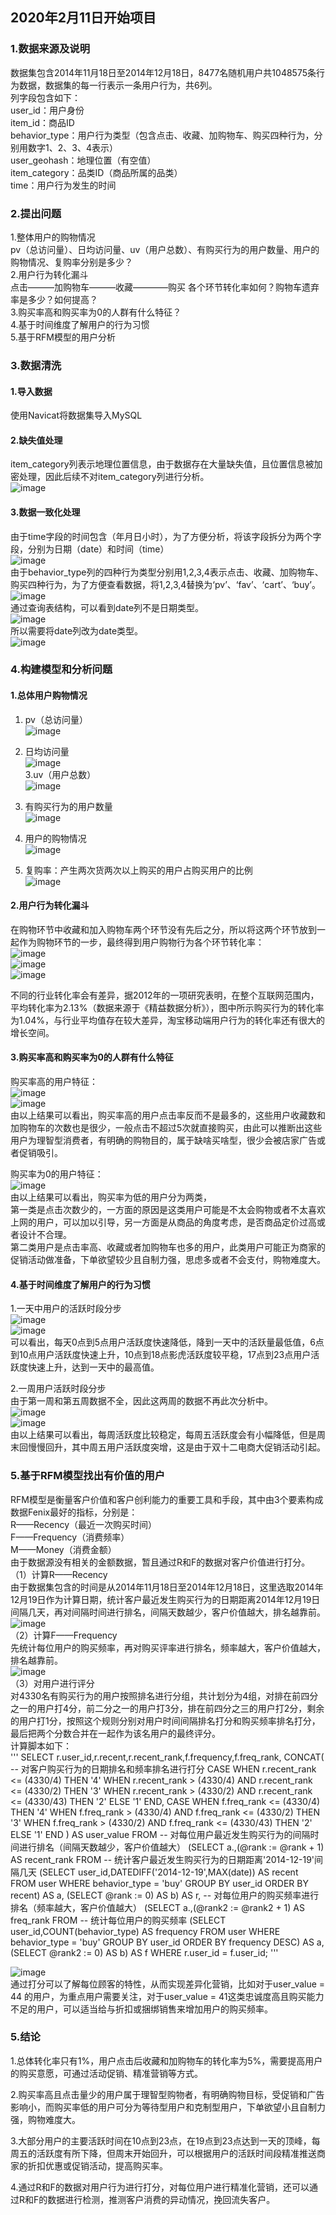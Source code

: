 ## 2020年2月11日开始项目
### 1.数据来源及说明
数据集包含2014年11月18日至2014年12月18日，8477名随机用户共1048575条行为数据，数据集的每一行表示一条用户行为，共6列。  
列字段包含如下：  
user_id：用户身份  
item_id：商品ID  
behavior_type：用户行为类型（包含点击、收藏、加购物车、购买四种行为，分别用数字1、2、3、4表示）  
user_geohash：地理位置（有空值）  
item_category：品类ID（商品所属的品类）  
time：用户行为发生的时间  

### 2.提出问题
1.整体用户的购物情况  
pv（总访问量）、日均访问量、uv（用户总数）、有购买行为的用户数量、用户的购物情况、复购率分别是多少？  
2.用户行为转化漏斗  
点击———加购物车———收藏————购买 各个环节转化率如何？购物车遗弃率是多少？如何提高？  
3.购买率高和购买率为0的人群有什么特征？  
4.基于时间维度了解用户的行为习惯  
5.基于RFM模型的用户分析  

### 3.数据清洗
#### 1.导入数据
使用Navicat将数据集导入MySQL  
#### 2.缺失值处理
item_category列表示地理位置信息，由于数据存在大量缺失值，且位置信息被加密处理，因此后续不对item_category列进行分析。  
![image](https://github.com/slackliu/data_analysis/blob/master/%E6%95%B0%E6%8D%AE%E5%88%86%E6%9E%90%E9%A1%B9%E7%9B%AE/%E5%BC%80%E8%AF%BE%E5%90%A7/%E6%B7%98%E5%AE%9D%E7%94%A8%E6%88%B7%E5%88%86%E6%9E%90/images/1.jpg)  
#### 3.数据一致化处理
由于time字段的时间包含（年月日小时），为了方便分析，将该字段拆分为两个字段，分别为日期（date）和时间（time）  
![image](https://github.com/slackliu/data_analysis/blob/master/%E6%95%B0%E6%8D%AE%E5%88%86%E6%9E%90%E9%A1%B9%E7%9B%AE/%E5%BC%80%E8%AF%BE%E5%90%A7/%E6%B7%98%E5%AE%9D%E7%94%A8%E6%88%B7%E5%88%86%E6%9E%90/images/2.jpg)   
由于behavior_type列的四种行为类型分别用1,2,3,4表示点击、收藏、加购物车、购买四种行为，为了方便查看数据，将1,2,3,4替换为‘pv’、‘fav’、‘cart’、‘buy’。  
![image](https://github.com/slackliu/data_analysis/blob/master/%E6%95%B0%E6%8D%AE%E5%88%86%E6%9E%90%E9%A1%B9%E7%9B%AE/%E5%BC%80%E8%AF%BE%E5%90%A7/%E6%B7%98%E5%AE%9D%E7%94%A8%E6%88%B7%E5%88%86%E6%9E%90/images/3.jpg)  
通过查询表结构，可以看到date列不是日期类型。  
![image](https://github.com/slackliu/data_analysis/blob/master/%E6%95%B0%E6%8D%AE%E5%88%86%E6%9E%90%E9%A1%B9%E7%9B%AE/%E5%BC%80%E8%AF%BE%E5%90%A7/%E6%B7%98%E5%AE%9D%E7%94%A8%E6%88%B7%E5%88%86%E6%9E%90/images/4.jpg)  
所以需要将date列改为date类型。  
![image](https://github.com/slackliu/data_analysis/blob/master/%E6%95%B0%E6%8D%AE%E5%88%86%E6%9E%90%E9%A1%B9%E7%9B%AE/%E5%BC%80%E8%AF%BE%E5%90%A7/%E6%B7%98%E5%AE%9D%E7%94%A8%E6%88%B7%E5%88%86%E6%9E%90/images/5.jpg)  

### 4.构建模型和分析问题
#### 1.总体用户购物情况
1. pv（总访问量）  
![image](https://github.com/slackliu/data_analysis/blob/master/%E6%95%B0%E6%8D%AE%E5%88%86%E6%9E%90%E9%A1%B9%E7%9B%AE/%E5%BC%80%E8%AF%BE%E5%90%A7/%E6%B7%98%E5%AE%9D%E7%94%A8%E6%88%B7%E5%88%86%E6%9E%90/images/6.jpg)  

2. 日均访问量  
![image](https://github.com/slackliu/data_analysis/blob/master/%E6%95%B0%E6%8D%AE%E5%88%86%E6%9E%90%E9%A1%B9%E7%9B%AE/%E5%BC%80%E8%AF%BE%E5%90%A7/%E6%B7%98%E5%AE%9D%E7%94%A8%E6%88%B7%E5%88%86%E6%9E%90/images/7.jpg)  
3.uv（用户总数）  
![image](https://github.com/slackliu/data_analysis/blob/master/%E6%95%B0%E6%8D%AE%E5%88%86%E6%9E%90%E9%A1%B9%E7%9B%AE/%E5%BC%80%E8%AF%BE%E5%90%A7/%E6%B7%98%E5%AE%9D%E7%94%A8%E6%88%B7%E5%88%86%E6%9E%90/images/8.jpg)  
4. 有购买行为的用户数量    
![image](https://github.com/slackliu/data_analysis/blob/master/%E6%95%B0%E6%8D%AE%E5%88%86%E6%9E%90%E9%A1%B9%E7%9B%AE/%E5%BC%80%E8%AF%BE%E5%90%A7/%E6%B7%98%E5%AE%9D%E7%94%A8%E6%88%B7%E5%88%86%E6%9E%90/images/9.jpg)  

5. 用户的购物情况  
![image](https://github.com/slackliu/data_analysis/blob/master/%E6%95%B0%E6%8D%AE%E5%88%86%E6%9E%90%E9%A1%B9%E7%9B%AE/%E5%BC%80%E8%AF%BE%E5%90%A7/%E6%B7%98%E5%AE%9D%E7%94%A8%E6%88%B7%E5%88%86%E6%9E%90/images/10.jpg)  

6. 复购率：产生两次货两次以上购买的用户占购买用户的比例  
![image](https://github.com/slackliu/data_analysis/blob/master/%E6%95%B0%E6%8D%AE%E5%88%86%E6%9E%90%E9%A1%B9%E7%9B%AE/%E5%BC%80%E8%AF%BE%E5%90%A7/%E6%B7%98%E5%AE%9D%E7%94%A8%E6%88%B7%E5%88%86%E6%9E%90/images/11.jpg)  

#### 2.用户行为转化漏斗
在购物环节中收藏和加入购物车两个环节没有先后之分，所以将这两个环节放到一起作为购物环节的一步，最终得到用户购物行为各个环节转化率：    
![image](https://github.com/slackliu/data_analysis/blob/master/%E6%95%B0%E6%8D%AE%E5%88%86%E6%9E%90%E9%A1%B9%E7%9B%AE/%E5%BC%80%E8%AF%BE%E5%90%A7/%E6%B7%98%E5%AE%9D%E7%94%A8%E6%88%B7%E5%88%86%E6%9E%90/images/12.jpg)  
![image](https://github.com/slackliu/data_analysis/blob/master/%E6%95%B0%E6%8D%AE%E5%88%86%E6%9E%90%E9%A1%B9%E7%9B%AE/%E5%BC%80%E8%AF%BE%E5%90%A7/%E6%B7%98%E5%AE%9D%E7%94%A8%E6%88%B7%E5%88%86%E6%9E%90/images/13.jpg)  
![image](https://github.com/slackliu/data_analysis/blob/master/%E6%95%B0%E6%8D%AE%E5%88%86%E6%9E%90%E9%A1%B9%E7%9B%AE/%E5%BC%80%E8%AF%BE%E5%90%A7/%E6%B7%98%E5%AE%9D%E7%94%A8%E6%88%B7%E5%88%86%E6%9E%90/images/14.jpg)  

不同的行业转化率会有差异，据2012年的一项研究表明，在整个互联网范围内，平均转化率为2.13%（数据来源于《精益数据分析》），图中所示购买行为的转化率为1.04%，与行业平均值存在较大差异，淘宝移动端用户行为的转化率还有很大的增长空间。  

#### 3.购买率高和购买率为0的人群有什么特征  
购买率高的用户特征：  
![image](https://github.com/slackliu/data_analysis/blob/master/%E6%95%B0%E6%8D%AE%E5%88%86%E6%9E%90%E9%A1%B9%E7%9B%AE/%E5%BC%80%E8%AF%BE%E5%90%A7/%E6%B7%98%E5%AE%9D%E7%94%A8%E6%88%B7%E5%88%86%E6%9E%90/images/15.jpg)  
![image](https://github.com/slackliu/data_analysis/blob/master/%E6%95%B0%E6%8D%AE%E5%88%86%E6%9E%90%E9%A1%B9%E7%9B%AE/%E5%BC%80%E8%AF%BE%E5%90%A7/%E6%B7%98%E5%AE%9D%E7%94%A8%E6%88%B7%E5%88%86%E6%9E%90/images/16.jpg)  
由以上结果可以看出，购买率高的用户点击率反而不是最多的，这些用户收藏数和加购物车的次数也是很少，一般点击不超过5次就直接购买，由此可以推断出这些用户为理智型消费者，有明确的购物目的，属于缺啥买啥型，很少会被店家广告或者促销吸引。  

购买率为0的用户特征：  
![image](https://github.com/slackliu/data_analysis/blob/master/%E6%95%B0%E6%8D%AE%E5%88%86%E6%9E%90%E9%A1%B9%E7%9B%AE/%E5%BC%80%E8%AF%BE%E5%90%A7/%E6%B7%98%E5%AE%9D%E7%94%A8%E6%88%B7%E5%88%86%E6%9E%90/images/17.jpg)  
由以上结果可以看出，购买率为低的用户分为两类，   
第一类是点击次数少的，一方面的原因是这类用户可能是不太会购物或者不太喜欢上网的用户，可以加以引导，另一方面是从商品的角度考虑，是否商品定价过高或者设计不合理。  
第二类用户是点击率高、收藏或者加购物车也多的用户，此类用户可能正为商家的促销活动做准备，下单欲望较少且自制力强，思虑多或者不会支付，购物难度大。

#### 4.基于时间维度了解用户的行为习惯
1.一天中用户的活跃时段分步  
![image](https://github.com/slackliu/data_analysis/blob/master/%E6%95%B0%E6%8D%AE%E5%88%86%E6%9E%90%E9%A1%B9%E7%9B%AE/%E5%BC%80%E8%AF%BE%E5%90%A7/%E6%B7%98%E5%AE%9D%E7%94%A8%E6%88%B7%E5%88%86%E6%9E%90/images/18.jpg)  
![image](https://github.com/slackliu/data_analysis/blob/master/%E6%95%B0%E6%8D%AE%E5%88%86%E6%9E%90%E9%A1%B9%E7%9B%AE/%E5%BC%80%E8%AF%BE%E5%90%A7/%E6%B7%98%E5%AE%9D%E7%94%A8%E6%88%B7%E5%88%86%E6%9E%90/images/19.jpg)  
可以看出，每天0点到5点用户活跃度快速降低，降到一天中的活跃量最低值，6点到10点用户活跃度快速上升，10点到18点影虎活跃度较平稳，17点到23点用户活跃度快速上升，达到一天中的最高值。  

2.一周用户活跃时段分步  
由于第一周和第五周数据不全，因此这两周的数据不再此次分析中。  
![image](https://github.com/slackliu/data_analysis/blob/master/%E6%95%B0%E6%8D%AE%E5%88%86%E6%9E%90%E9%A1%B9%E7%9B%AE/%E5%BC%80%E8%AF%BE%E5%90%A7/%E6%B7%98%E5%AE%9D%E7%94%A8%E6%88%B7%E5%88%86%E6%9E%90/images/20.jpg)  
![image](https://github.com/slackliu/data_analysis/blob/master/%E6%95%B0%E6%8D%AE%E5%88%86%E6%9E%90%E9%A1%B9%E7%9B%AE/%E5%BC%80%E8%AF%BE%E5%90%A7/%E6%B7%98%E5%AE%9D%E7%94%A8%E6%88%B7%E5%88%86%E6%9E%90/images/21.jpg)  
由以上结果可以看出，每周活跃度比较稳定，每周五活跃度会有小幅降低，但是周末回慢慢回升，其中周五用户活跃度突增，这是由于双十二电商大促销活动引起。

### 5.基于RFM模型找出有价值的用户
RFM模型是衡量客户价值和客户创利能力的重要工具和手段，其中由3个要素构成数据Fenix最好的指标，分别是：    
R——Recency（最近一次购买时间）  
F——Frequency（消费频率）   
M——Money（消费金额）  
由于数据源没有相关的金额数据，暂且通过R和F的数据对客户价值进行打分。  
（1）计算R——Recency    
由于数据集包含的时间是从2014年11月18日至2014年12月18日，这里选取2014年12月19日作为计算日期，统计客户最近发生购买行为的日期距离2014年12月19日间隔几天，再对间隔时间进行排名，间隔天数越少，客户价值越大，排名越靠前。  
![image](https://github.com/slackliu/data_analysis/blob/master/%E6%95%B0%E6%8D%AE%E5%88%86%E6%9E%90%E9%A1%B9%E7%9B%AE/%E5%BC%80%E8%AF%BE%E5%90%A7/%E6%B7%98%E5%AE%9D%E7%94%A8%E6%88%B7%E5%88%86%E6%9E%90/images/22.jpg)  
（2）计算F——Frequency    
先统计每位用户的购买频率，再对购买评率进行排名，频率越大，客户价值越大，排名越靠前。  
![image](https://github.com/slackliu/data_analysis/blob/master/%E6%95%B0%E6%8D%AE%E5%88%86%E6%9E%90%E9%A1%B9%E7%9B%AE/%E5%BC%80%E8%AF%BE%E5%90%A7/%E6%B7%98%E5%AE%9D%E7%94%A8%E6%88%B7%E5%88%86%E6%9E%90/images/23.jpg)  
（3）对用户进行评分   
对4330名有购买行为的用户按照排名进行分组，共计划分为4组，对排在前四分之一的用户打4分，前二分之一的用户打3分，排在前四分之三的用户打2分，剩余的用户打1分，按照这个规则分别对用户时间间隔排名打分和购买频率排名打分，最后把两个分数合并在一起作为该名用户的最终评分。    
计算脚本如下：   
'''
SELECT r.user_id,r.recent,r.recent_rank,f.frequency,f.freq_rank,
CONCAT(  --  对客户购买行为的日期排名和频率排名进行打分
CASE WHEN r.recent_rank <= (4330/4) THEN '4'
WHEN r.recent_rank > (4330/4) AND r.recent_rank <= (4330/2) THEN '3'
WHEN r.recent_rank > (4330/2) AND r.recent_rank <= (4330/43) THEN '2'
ELSE '1' END,
CASE WHEN f.freq_rank <= (4330/4) THEN '4'
WHEN f.freq_rank > (4330/4) AND f.freq_rank <= (4330/2) THEN '3'
WHEN f.freq_rank > (4330/2) AND f.freq_rank <= (4330/43) THEN '2'
ELSE '1' END
) AS user_value
FROM
--  对每位用户最近发生购买行为的间隔时间进行排名（间隔天数越少，客户价值越大）
(SELECT a.,(@rank := @rank + 1) AS recent_rank
FROM  --  统计客户最近发生购买行为的日期距离'2014-12-19'间隔几天
(SELECT user_id,DATEDIFF('2014-12-19',MAX(date)) AS recent
FROM user
WHERE behavior_type = 'buy'
GROUP BY user_id
ORDER BY recent) AS a,
(SELECT @rank := 0) AS b)
AS r,
-- 对每位用户的购买频率进行排名（频率越大，客户价值越大）
(SELECT a.,(@rank2 := @rank2 + 1) AS freq_rank
FROM   --  统计每位用户的购买频率
(SELECT user_id,COUNT(behavior_type) AS frequency
FROM user
WHERE behavior_type = 'buy'
GROUP BY user_id
ORDER BY frequency DESC) AS a,
(SELECT @rank2 := 0) AS b)
AS f
WHERE r.user_id = f.user_id;
'''

![image](https://github.com/slackliu/data_analysis/blob/master/%E6%95%B0%E6%8D%AE%E5%88%86%E6%9E%90%E9%A1%B9%E7%9B%AE/%E5%BC%80%E8%AF%BE%E5%90%A7/%E6%B7%98%E5%AE%9D%E7%94%A8%E6%88%B7%E5%88%86%E6%9E%90/images/24.jpg)  
通过打分可以了解每位顾客的特性，从而实现差异化营销，比如对于user_value = 44 的用户，为重点用户需要关注，对于user_value = 41这类忠诚度高且购买能力不足的用户，可以适当给与折扣或捆绑销售来增加用户的购买频率。  


### 5.结论
1.总体转化率只有1%，用户点击后收藏和加购物车的转化率为5%，需要提高用户的购买意愿，可通过活动促销、精准营销等方式。

2.购买率高且点击量少的用户属于理智型购物者，有明确购物目标，受促销和广告影响小，而购买率低的用户可分为等待型用户和克制型用户，下单欲望小且自制力强，购物难度大。  

3.大部分用户的主要活跃时间在10点到23点，在19点到23点达到一天的顶峰，每周五的活跃度有所下降，但周末开始回升，可以根据用户的活跃时间段精准推送商家的折扣优惠或促销活动，提高购买率。

4.通过R和F的数据对用户行为进行打分，对每位用户进行精准化营销，还可以通过R和F的数据进行检测，推测客户消费的异动情况，挽回流失客户。










































